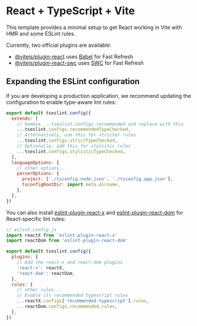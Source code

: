 # React + TypeScript + Vite

This template provides a minimal setup to get React working in Vite with HMR and some ESLint rules.

Currently, two official plugins are available:

- [@vitejs/plugin-react](https://github.com/vitejs/vite-plugin-react/blob/main/packages/plugin-react) uses [Babel](https://babeljs.io/) for Fast Refresh
- [@vitejs/plugin-react-swc](https://github.com/vitejs/vite-plugin-react/blob/main/packages/plugin-react-swc) uses [SWC](https://swc.rs/) for Fast Refresh

## Expanding the ESLint configuration

If you are developing a production application, we recommend updating the configuration to enable type-aware lint rules:

```js
export default tseslint.config({
  extends: [
    // Remove ...tseslint.configs.recommended and replace with this
    ...tseslint.configs.recommendedTypeChecked,
    // Alternatively, use this for stricter rules
    ...tseslint.configs.strictTypeChecked,
    // Optionally, add this for stylistic rules
    ...tseslint.configs.stylisticTypeChecked,
  ],
  languageOptions: {
    // other options...
    parserOptions: {
      project: ['./tsconfig.node.json', './tsconfig.app.json'],
      tsconfigRootDir: import.meta.dirname,
    },
  },
})
```

You can also install [eslint-plugin-react-x](https://github.com/Rel1cx/eslint-react/tree/main/packages/plugins/eslint-plugin-react-x) and [eslint-plugin-react-dom](https://github.com/Rel1cx/eslint-react/tree/main/packages/plugins/eslint-plugin-react-dom) for React-specific lint rules:

```js
// eslint.config.js
import reactX from 'eslint-plugin-react-x'
import reactDom from 'eslint-plugin-react-dom'

export default tseslint.config({
  plugins: {
    // Add the react-x and react-dom plugins
    'react-x': reactX,
    'react-dom': reactDom,
  },
  rules: {
    // other rules...
    // Enable its recommended typescript rules
    ...reactX.configs['recommended-typescript'].rules,
    ...reactDom.configs.recommended.rules,
  },
})
```

<!--REDUCER COM OBJETO -->

<!-- 01 - AGORA O SEGUNDO PARAMETRO DE REDUCER QUE É O VALOR INICIAL DA SUA CONST SERÁ UM OBJETO!

>passamos uma propriedade com o valor 0 para o objeto inicial

    return state
  },{
     secondsRemaining: 0
  })


02 - AGORA VAMOS TORNAR NOSSA ACTION UM OBJETO
>Crie um type para sua action passando o tipo da ação

type ActionType = {
  type:string,
}
  const [number, dispatch] = useReducer((state, action)=>{
    switch(action){


03 - Precisamos passar em type um 'Payload'
>Em TypeScript, payload é o dado principal enviado em uma ação ou requisição, geralmente representado como um objeto com informações úteis.

>Neste caso o payload é opcional pois tem ações aonde não precisam de um dado principal para ser executada

type ActionType = {
  type:string,
  payload?:number;
}


04 - Em seguida tipe a sua action 
const [number, dispatch] = useReducer((state, action: ActionType)=>{


05 - Agora em switch você irá verificar a propriedade do objeto action
switch(action.type){

OBS AGORA MUDAMOS O NOME DA CONST REDUCER PARA 'myState' pois agora é um objeto.

06 - Para exibir o objeto podemos stringficar ele com JSON.stringfy(myState)

   <h1>O numero do reducer state é: {JSON.stringify(myState)}</h1>



07 - Agora em nossa função anonima no button chamada 'dispatch' precisamos passar as propriedades do objeto action
        <button onClick={()=>dispatch({type:'INCREMENT', payload: 10})}>Increment +10</button><br /> 

>Aqui neste caso estamos passando que SE o tipo for incrementar então vamos enviar o valor 10 para o payload que é o dado principal


08 - AGORA EM SWITCH ESTAMOS MONITORANDO O TIPO DA ACTION 
switch(action.type){

>caso ela seja INCREMENT (exemplo a cima) vamos retornar a propriedade do state + o nosso payload 

OBS: PRECISAMOS RETORNAR O VALOR ATUAL E EM SEGUIDA ALTERAR O VALOR 
 return{
          ...state,
          secondsRemaining: state.secondsRemaining + action.payload, 
        }


09 - Em TYPESCRIPT o payload será opcional, ou seja.. Ele pode ser null, então fazemos uma verificação se ele existe antes de retornar nosso state
 
 if(!action.payload) return state
         return{
          ...state,
          secondsRemaining: state.secondsRemaining + action.payload, 
        }
 E TA PRONTO SEU SORVETINHO!


 podemos zerar a nossa propriedade do objeto também,
   case 'RESET':{
      return{
        secondsRemaining: 0
      }
      
 -->